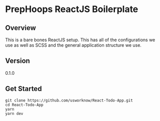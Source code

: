 # PrepHoops ReactJS Boilerplate

## Overview

This is a bare bones ReactJS setup. This has all of the configurations we use as well as SCSS and the general application structure we use.

## Version

0.1.0

## Get Started

```
git clone https://github.com/usworknow/React-Todo-App.git
cd React-Todo-App
yarn
yarn dev
```
